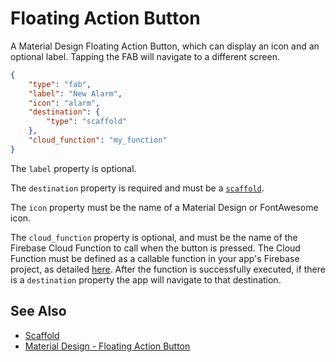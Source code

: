 # Floating Action Button

A Material Design Floating Action Button, which can display an icon and an optional label. Tapping the FAB will navigate to a different screen.

```json
{
    "type": "fab",
    "label": "New Alarm",
    "icon": "alarm",
    "destination": {
        "type": "scaffold"
    },
    "cloud_function": "my_function"
}
```

The `label` property is optional.

The `destination` property is required and must be a [`scaffold`](scaffold.md).

The `icon` property must be the name of a Material Design or FontAwesome icon.

The `cloud_function` property is optional, and must be the name of the Firebase Cloud Function to call when the button is pressed. The Cloud Function must be defined as a callable function in your app's Firebase project, as detailed [here](https://firebase.google.com/docs/functions/callable). After the function is successfully executed, if there is a `destination` property the app will navigate to that destination.

## See Also

* [Scaffold](scaffold.md)
* [Material Design - Floating Action Button](https://material.io/design/components/buttons-floating-action-button.html)